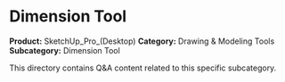 # Dimension Tool

**Product:** SketchUp_Pro_(Desktop)
**Category:** Drawing & Modeling Tools
**Subcategory:** Dimension Tool

This directory contains Q&A content related to this specific subcategory.
